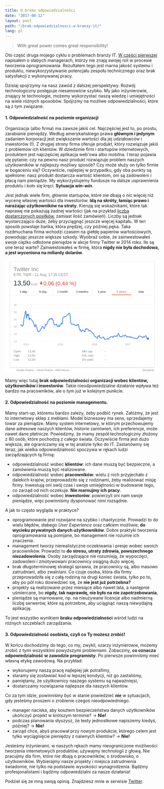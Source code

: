 ```yaml
---
title: O braku odpowiedzialności
date: "2017-08-12"
layout: post
path: "/brak-odpowiedzialnosci-w-branzy-it/"
lang: pl
---
```


> With great power comes great responsibility!

Oto część druga mojego cyklu o problemach branży IT. [W części pierwszej](/co-mnie-boli-w-it-management/) napisałem o słabych managerach, którzy nie znają swojej roli w procesie tworzenia oprogramowania. Rezultatem tego jest marna jakość systemu i produktu, niewykorzystywanie potencjału zespołu technicznego oraz brak satysfakcji z wykonywanej pracy.

Dzisiaj spojrzymy na nasz zawód z dalszej perspektywy. Rozwój technologiczny postępuje niesamowicie szybko. My jako inżynierowie, znający te technologie, możemy wykorzystać naszą wiedzę i umiejętności na wiele różnych sposobów. Spójrzmy na możliwe odpowiedzialności, które są z tym związane.

#### 1. Odpowiedzialność na poziomie organizacji

Organizacja (albo firma) ma zawsze jakiś cel. Najczęściej jest to, po prostu, zarabianie pieniędzy. Według amerykańskiego prawa **głównym i jedynym** zadaniem korporacji jest zwiększanie wartości dla jej udziałowców i inwestorów (!). Z drugiej strony firma oferuje produkt, który rozwiązuje jakiś z problemów ich klientów. W dziedzinie firm i startupów internetowych, produktem jest najczęściej aplikacja web'owa albo mobilna. I teraz pojawia się pytanie: czy na pewno nasz produkt rozwiązuje problem naszych użytkowników w najlepszy możliwy sposób? Czy może służy on tylko firmie w bogaceniu się? Oczywiście, najlepiej w przypadku, gdy oba punkty są spełnione: nasz produkt dostarcza wartość klientom, oni są zadowoleni i płacą nam pieniądze. My wykorzystujemy fundusze na dalsze usprawnienia produktu i koło się kręci. **Sytuacja *win-win***.

Jest jednak wiele firm, głównie startupów, które nie dbają o nic więcej niż wycenę własnej wartości dla inwestorów. **Idą na skróty, łamiąc prawo i narażając użytkowników na straty**. Kierują się wskaźnikami, które tak naprawę nie pokazują żadnej wartości (jak na przykład [liczba dostarczonych posiłków](https://medium.com/startup-foundation-stories/rocket-internet-a-detailed-look-da4302e887e4), zamiast ilość zamówień). Liczby są jednak wystarczająco duże, żeby przyciągnąć jeszcze więcej kapitału. W ten sposób powstaje bańka, która prędzej, czy później pęka. Taka rozdmuchana firma wchodzi czasem na giełdę papierów wartościowych, powodując jeszcze większe szkody. Wyobraź sobie, że zainwestowałeś swoje ciężko odłożone pieniądze w akcje firmy Twitter w 2014 roku. Ile są one teraz warte? Zainwestowałeś w firmę, która **nigdy nie była dochodowa, a jest wyceniona na miliardy dolarów**.

![notowania spółki Twitter](./twitter-stock.png)

Mamy więc tutaj **brak odpowiedzialności organizacji wobec klientów, użytkowników i inwestorów**. Takie nieodpowiedzialne działanie wpływa też bardzo na pracowników, ale o tym już w kolejnym punkcie.

#### 2. Odpowiedzialność na poziomie managementu.

Mamy start-up, któremu bardzo zależy, żeby podbić rynek. Załóżmy, że jest to internetowy sklep z meblami. Model biznesowy ma sens, sprzedajemy towar za pieniądze. Mamy system internetowy, w którym przechowujemy dane adresowe naszych klientów, historie zamówień, ich preferencje, może nawet dane płatnicze. Powiedzmy, że mamy zespół technologiczny złożony z 80 osób, które pochodzą z całego świata. Oczywiście firma jest dużo większa, ale ograniczamy się w tej analizie tylko do IT. Zastanówmy się teraz, jak wielka odpowiedzialność spoczywa w rękach ludzi zarządzających tą firmą:
- odpowiedzialność wobec **klientów**: ich dane muszą być bezpieczne, a zamówienia muszą być realizowane.
- odpowiedzialność wobec **pracowników**: wielu z nich przyjechało z dalekich krajów, przeprowadziło się z rodzinami, żeby realizować misję firmy. Inwestują oni swój czas i swoje umiejętności w budowanie tego, co zarząd od nich oczekuje. **Nie marnujmy ich pracy**.
- odpowiedzialność wobec **inwestorów**: powierzyli oni nam swoje pieniądze, więc powinniśmy dysponować nimi rozsądnie.

A jak to często wygląda w praktyce?
- oprogramowanie jest rozwijane na szybko i chaotycznie. Prowadzi to do wielu błędów, słabego *User Experience* oraz całkiem możliwie, **do wycieku prywatnych danych użytkowników**. Dobre praktyki tworzenia oprogramowania są pomijane, bo management nie rozumie ich znaczenia.
- management tworzy nierealistyczne oczekiwania i presje wobec swoich pracowników. Prowadzi to **do stresu, utraty zdrowia, powszechnego niezadowolenia**. Osoby zarządzające nie rozumieją, że wypoczęci, zadowoleni i zmotywowani pracownicy osiągną dużo więcej.
- brak długoterminowej strategii sprawia, że pracownicy są, albo masowo zatrudniani, albo zwalniani. Co czuje osoba, która dla firmy przeprowadziła się z całą rodziną na drugi koniec świata, tylko po to, aby po pół roku dowiedzieć się, że **nie jest już potrzebna?**
- projekty są realizowane przez miesiące albo nawet lata, a następnie uśmiercane, bo **nigdy, tak naprawdę, nie było na nie zapotrzebowania**,
- pieniądze są marnowane, np. na nieużywane licencje albo nadmierną liczbę serwerów, które są potrzebne, aby uciągnąć naszą niewydajną aplikację.

To jest wszystko wynikiem **braku odpowiedzialności** wśród ludzi na różnych szczeblach zarządzania.  

#### 3. Odpowiedzialność osobista, czyli co Ty możesz zrobić!

W końcu dochodzimy do tego, co my, zwykli, szarzy inżynierowie, możemy zrobić z tymi wszystkimi powyższymi problemami. Zobaczmy, **co oznacza odpowiedzialność w zawodzie programisty**. Po pierwsze powinniśmy mieć własną etykę zawodową. Na przykład:
- wykonujemy naszą pracę najlepiej jak potrafimy,
- staramy się zostawiać kod w lepszej kondycji, niż go zastaliśmy,
- pamiętamy, że użytkownicy naszego systemu są najważniejsi,
- dostarczamy rozwiązania najlepsze dla naszych klientów.

Co za tym idzie, powinniśmy być w stanie powiedzieć ***nie*** w sytuacjach, gdy jesteśmy proszeni o zrobienie czegoś nieodpowiedniego.
- manager naciska, aby kosztem bezpieczeństwa danych użytkowników ukończyć projekt w krótszym terminie? -> **Nie!**
- podczas planowania słyszysz, że testy jednostkowe napiszemy kiedyś, później? -> **Nie!**
- zarząd chce, abyś pracował przy nowym produkcie, którego celem jest tylko wyciągnięcie pieniędzy z naiwnych klientów? -> **Nie!**

Jesteśmy inżynierami, w naszych rękach mamy nieograniczone możliwości tworzenia internetowych produktów, używajmy technologii z głową. Nie pracujmy dla firm, które nie dbają o pracowników, o środowisko, o użytkowników. Wybierajmy nasze projekty i miejsca zatrudnienia świadomie, nie tylko na podstawie wysokości wynagrodzenia. Bądźmy profesjonalistami i bądźmy odpowiedzialni za nasze działania!

Podziel się ze mną swoją opinią. Znajdziesz mnie w serwisie [Twitter](http://twitter.com/krzysu).
